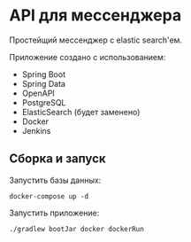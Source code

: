# API для мессенджера

Простейщий мессенджер с elastic search'ем.

Приложение создано с использованием:

* Spring Boot
* Spring Data
* OpenAPI
* PostgreSQL
* ElasticSearch (будет заменено)
* Docker
* Jenkins

## Сборка и запуск

Запустить базы данных:

```
docker-compose up -d
```

Запустить приложение:

```
./gradlew bootJar docker dockerRun
```
